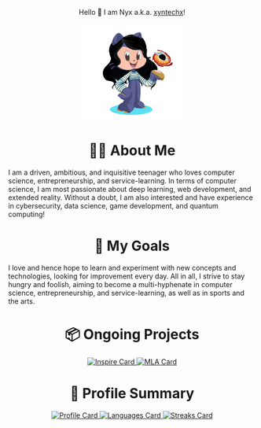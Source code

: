 <p align="center">Hello 👋 I am Nyx a.k.a. <a href="https://xyntechx.netlify.app/">xyntechx</a>!</p>

<p align="center">
  <img src="https://github.com/xyntechx/xyntechx/blob/master/nyx-octocat.png" alt="Nyx Octocat" width="200"/>
</p>

<h1 align="center">👩‍💻 About Me</h1>
I am a driven, ambitious, and inquisitive teenager who loves computer science, entrepreneurship, and service-learning. In terms of computer science, I am most passionate about deep learning, web development, and extended reality. Without a doubt, I am also interested and have experience in cybersecurity, data science, game development, and quantum computing!

<h1 align="center">🎯 My Goals</h1>
I love and hence hope to learn and experiment with new concepts and technologies, looking for improvement every day. All in all, I strive to stay hungry and foolish, aiming to become a multi-hyphenate in computer science, entrepreneurship, and service-learning, as well as in sports and the arts.

<h1 align="center">📦 Ongoing Projects</h1>
<p align="center">
  <a href="https://github.com/xyntechx/Inspire">
    <img src="https://github-readme-stats.vercel.app/api/pin/?username=xyntechx&repo=Inspire&theme=vision-friendly-dark" alt="Inspire Card" width="400"/>
  </a>
  <a href="https://github.com/xyntechx/Manga-Layout-Analysis">
    <img src="https://github-readme-stats.vercel.app/api/pin/?username=xyntechx&repo=Manga-Layout-Analysis&theme=vision-friendly-dark" alt="MLA Card" width="400"/>
  </a>
</p>

<h1 align="center">🔖 Profile Summary</h1>
<p align="center">
  <a href="https://github.com/xyntechx">
    <img src="https://github-readme-stats.vercel.app/api/?username=xyntechx&show_icons=true&include_all_commits=true&theme=vision-friendly-dark" alt="Profile Card" width="430"/>
  </a>
  <a href="https://github.com/xyntechx">
    <img src="https://github-readme-stats.vercel.app/api/top-langs/?username=xyntechx&hide=ShaderLab,HLSL&langs_count=6&layout=compact&theme=vision-friendly-dark" alt="Languages Card" width="360"/>
  </a>
  <a href="https://github.com/xyntechx">
    <img src="https://github-readme-streak-stats.herokuapp.com?user=xyntechx&theme=vision-friendly-dark&stroke=5CB8DD&ring=5CB8DD" alt="Streaks Card" width="430"/>
  </a>
</p>
